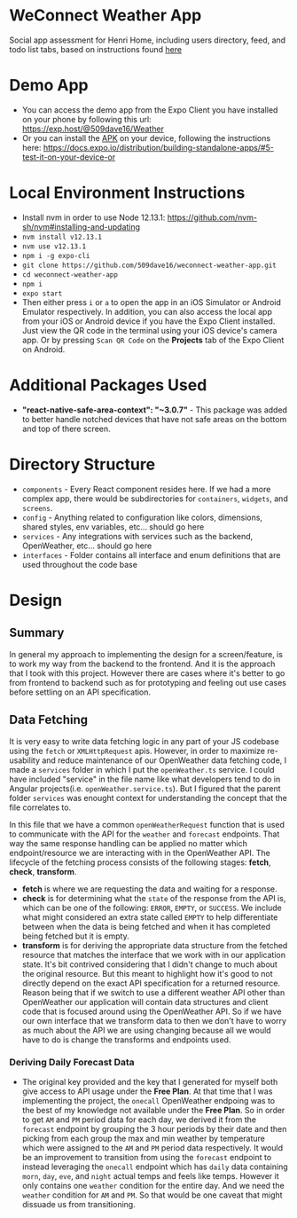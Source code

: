 # WeConnect Weather App
Social app assessment for Henri Home, including users directory, feed, and todo list tabs, based on instructions found [here](https://github.com/henri-home/henri-mobile-interview-project)

# Demo App
- You can access the demo app from the Expo Client you have installed on your phone by following this url: https://exp.host/@509dave16/Weather
- Or you can install the [APK](https://drive.google.com/file/d/1hJilsxqOO7fUowKxjkvjP3Mdi0UtAuhH/view?usp=sharing) on your device, following the instructions here: https://docs.expo.io/distribution/building-standalone-apps/#5-test-it-on-your-device-or

# Local Environment Instructions
- Install nvm in order to use Node 12.13.1: https://github.com/nvm-sh/nvm#installing-and-updating
- `nvm install v12.13.1`
- `nvm use v12.13.1`
- `npm i -g expo-cli`
- `git clone https://github.com/509dave16/weconnect-weather-app.git`
- `cd weconnect-weather-app`
- `npm i`
- `expo start`
- Then either press `i` or `a` to open the app in an iOS Simulator or Android Emulator respectively. In addition, you can also access the local app from your iOS or Android device if you have the Expo Client installed. Just view the QR code in the terminal using your iOS device's camera app. Or by pressing `Scan QR Code` on the **Projects** tab of the Expo Client on Android.

# Additional Packages Used
- **"react-native-safe-area-context": "~3.0.7"** - This package was added to better handle notched devices that have not safe areas on the bottom and top of there screen.

# Directory Structure
- `components` - Every React component resides here. If we had a more complex app, there would be subdirectories for `containers`, `widgets`, and `screens`.
- `config` - Anything related to configuration like colors, dimensions, shared styles, env variables, etc... should go here
- `services` - Any integrations with services such as the backend, OpenWeather, etc... should go here
- `interfaces` - Folder contains all interface and enum definitions that are used throughout the code base

# Design
## Summary
In general my approach to implementing the design for a screen/feature, is to work my way from the backend to the frontend. And it is the approach that I took with this project. However there are cases where it's better to go from frontend to backend such as for prototyping and feeling out use cases before settling on an API specification.

## Data Fetching
It is very easy to write data fetching logic in any part of your JS codebase using the `fetch` or `XMLHttpRequest` apis. However, in order to maximize re-usability and reduce maintenance of our OpenWeather data fetching code, I made a `services` folder in which I put the `openWeather.ts` service. I could have included "service" in the file name like what developers tend to do in Angular projects(i.e. `openWeather.service.ts`). But I figured that the parent folder `services` was enought context for understanding the concept that the file correlates to.

In this file that we have a common `openWeatherRequest` function that is used to communicate with the API for the `weather` and `forecast` endpoints. That way the same response handling can be applied no matter which endpoint/resource we are interacting with in the OpenWeather API. The lifecycle of the fetching process consists of the following stages: **fetch**, **check**, **transform**. 
- **fetch** is where we are requesting the data and waiting for a response.
- **check** is for determining what the `state` of the response from the API is, which can be one of the following: `ERROR`, `EMPTY`, or `SUCCESS`. We include what might considered an extra state called `EMPTY` to help differentiate between when the data is being fetched and when it has completed being fetched but it is empty.
- **transform** is for deriving the appropriate data structure from the fetched resource that matches the interface that we work with in our application state. It's bit contrived considering that I didn't change to much about the original resource. But this meant to highlight how it's good to not directly depend on the exact API specification for a returned resource. Reason being that if we switch to use a different weather API other than OpenWeather our application will contain data structures and client code that is focused around using the OpenWeather API. So if we have our own interface that we transform data to then we don't have to worry as much about the API we are using changing because all we would have to do is change the transforms and endpoints used.

### Deriving Daily Forecast Data
- The original key provided and the key that I generated for myself both give access to API usage under the **Free Plan**. At that time that I was implementing the project, the `onecall` OpenWeather endpoing was to the best of my knowledge not available under the **Free Plan**. So in order to get `AM` and `PM` period data for each day, we derived it from the `forecast` endpoint by grouping the 3 hour periods by their date and then picking from each group the max and min weather by temperature which were assigned to the `AM` and `PM` period data respectively. It would be an improvement to transition from using the `forecast` endpoint to instead leveraging the `onecall` endpoint which has `daily` data containing `morn`, `day`, `eve`, and `night` actual temps and feels like temps. However it only contains one `weather` condition for the entire day. And we need the `weather` condition for `AM` and `PM`. So that would be one caveat that might dissuade us from transitioning.



